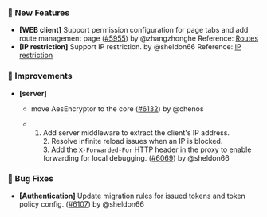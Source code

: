 ### 🎉 New Features

- **[WEB client]** Support permission configuration for page tabs and add route management page ([#5955](https://github.com/nocobase/nocobase/pull/5955)) by @zhangzhonghe
Reference: [Routes](https://docs.nocobase.com/handbook/routes)
- **[IP restriction]** Support IP restriction. by @sheldon66
Reference: [IP restriction](https://docs.nocobase.com/handbook/IP-restriction)
### 🚀 Improvements

- **[server]**
  - move AesEncryptor to the core ([#6132](https://github.com/nocobase/nocobase/pull/6132)) by @chenos

  - 1. Add server middleware to extract the client's IP address.<br />2. Resolve infinite reload issues when an IP is blocked.<br />3. Add the `X-Forwarded-For` HTTP header in the proxy to enable forwarding for local debugging. ([#6069](https://github.com/nocobase/nocobase/pull/6069)) by @sheldon66

### 🐛 Bug Fixes

- **[Authentication]** Update migration rules for issued tokens and token policy config. ([#6107](https://github.com/nocobase/nocobase/pull/6107)) by @sheldon66

